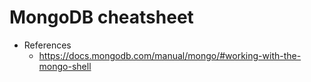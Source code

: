 # MongoDB cheatsheet

- References
  - https://docs.mongodb.com/manual/mongo/#working-with-the-mongo-shell